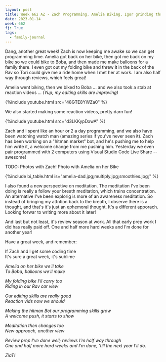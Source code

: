 ```yaml
---
layout: post
title: Week 662 AZ - Zach Programming, Amelia Biking, Igor grinding through performance reviews
date: 2023-01-14
week: 662
fj: True
tags:
  - family-journal
---
```


Dang, another great week! Zach is now keeping me awake so we can get programming time. Amelia got back on her bike, then got me back on my bike so we could bike to Boba, and then made me make balloons for a family there. I even got out my folding bike and threw it in the back of the Rav so Tori could give me a ride home when I met her at work. I am also half way through reviews, which feels great!

Amelia went biking, then we biked to Boba ... and we also took a stab at reaction videos ...
_(Yup, my editing skills are improving)_

{%include youtube.html src="48GTE8YWZa0" %}

We also started making some reaction videos, pretty darn fun!

{%include youtube.html src="d3LKKypDxwA" %}

Zach and I spent like an hour or 2 a day programming, and we also have been watching watch man (amazing series if you've never seen it). Zach has been working on a "hitman market" bot, and he's pushing me to help him write it, a welcome change from me pushing him. Yesterday we even pair programmed with 2 computers using Visual Studio Code Live Share -- awesome!

TODO: Photos with Zach! Photo with Amelia on her Bike

{%include bi_table.html is="amelia-dad.jpg;multiply.jpg;smoothies.jpg;" %}

I also found a new perspective on meditation. The meditation I've been doing is really a follow your breath meditation, which trains concentration. An alternative I've been explorig is more of an awareness meditation. So instead of bringing my attntion back to the breath, I observe there is a thought, and that's it's just an ephemoral thought. It's a different apporach. Looking forwar to writing more about it later!

And last but not least, it's review season at work. All that early prep work I did has really paid off. One and half more hard weeks and I'm done for another year!

Have a great week, and remember:

If Zach and I get some coding time <br/>
It's sure a great week, it's sublime

_Amelia on her bike we'll take <br/>
To Boba, balloons we'll make_

_My folding bike I'll carry too <br/>
Riding in our Rav car view_

_Our editing skills are really good <br/>
Reaction vids now we should_

_Making the hitman Bot our programming skills grow <br/>
A welcome push, it starts to show_

_Meditation then changes too <br/>
New approach, another view_

_Review prep I've done well; reviews I'm half way through <br/>
One and half more hard weeks and I'm done, 'till the next year I'll do._

_ZiaT!_
